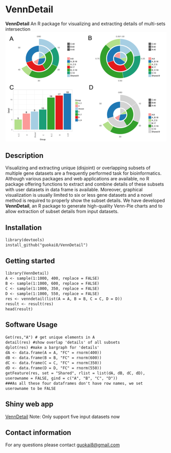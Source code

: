 # VennDetail

__VennDetail__ An R package for visualizing and extracting details of multi-sets 
intersection  
![](venn.png)

## Description

Visualizing and extracting unique (disjoint) or overlapping subsets of multiple 
gene datasets are a frequently performed task for bioinformatics. Although various 
packages and web applications are available, no R package offering functions to
extract and combine details of these subsets with user datasets in data frame is
available. Moreover, graphical visualization is usually limited to six or less 
gene datasets and a novel method is required to properly show the subset details.
We have developed __VennDetail__, an R package to generate high-quality Venn-Pie
charts and to allow extraction of subset details from input datasets.  

## Installation 
``` 
library(devtools)    
install_github("guokai8/VennDetail")
``` 
## Getting started
```  
library(VennDetail)
A <- sample(1:1000, 400, replace = FALSE)
B <- sample(1:1000, 600, replace = FALSE)
C <- sample(1:1000, 350, replace = FALSE)
D <- sample(1:1000, 550, replace = FALSE)
res <- venndetail(list(A = A, B = B, C = C, D = D))
result <- result(res)
head(result)
```  
## Software Usage
```  
Get(res,"A") # get unique elements in A
detail(res) #show overlap 'details' of all subsets
dplot(res) #make a bargraph for 'details'
dA <- data.frame(A = A, "FC" = rnorm(400))
dB <- data.frame(B = B, "FC" = rnorm(600))
dC <- data.frame(C = C, "FC" = rnorm(350))
dD <- data.frame(D = D, "FC" = rnorm(550))
getFeature(res, set = "Shared", rlist = list(dA, dB, dC, dD), 
userowname = FALSE, gind = c("A", "B", "C", "D"))
###As all these four dataframes don't have row names, we set userowname to be FALSE
``` 
## Shiny web app 

[VennDetail](http://hurlab.med.und.edu/VennDetail/)
Note: Only support five input datasets now
## Contact information

For any questions please contact guokai8@gmail.com
